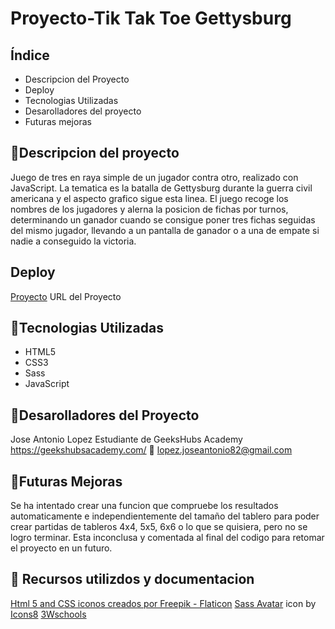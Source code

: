 # Proyecto-Tik Tak Toe Gettysburg

## Índice

<ul>

<li>Descripcion del Proyecto</li>
<li>Deploy</li>
<li>Tecnologias Utilizadas</li>
<li>Desarolladores del proyecto</li>
<li>Futuras mejoras</li>
</ul>

## :blue_book:Descripcion del proyecto

Juego de tres en raya simple de un jugador contra otro, realizado con JavaScript. La tematica es la batalla de Gettysburg durante la guerra civil americana y el aspecto grafico sigue esta linea.
El juego recoge los nombres de los jugadores y alerna la posicion de fichas por turnos, determinando un ganador cuando se consigue poner tres fichas seguidas del mismo jugador, llevando a un pantalla de ganador o a una de empate si nadie a conseguido la victoria.

## Deploy

<div align:"center">
<a href="https://josejakkan.github.io/gettysburg/">Proyecto</a>
URL del Proyecto</a>
</div>

## :wrench:Tecnologias Utilizadas

<ul>
<li>HTML5</li>
<li>CSS3</li>
<li>Sass</li>
<li>JavaScript</li>
</ul>

## :koala:Desarolladores del Proyecto

Jose Antonio Lopez
Estudiante de GeeksHubs Academy https://geekshubsacademy.com/
:e-mail: lopez.joseantonio82@gmail.com

## :construction:Futuras Mejoras

Se ha intentado crear una funcion que compruebe los resultados automaticamente e independientemente del tamaño del tablero para poder crear partidas de tableros 4x4, 5x5, 6x6 o lo que se quisiera, pero no se logro terminar.
Esta inconclusa y comentada al final del codigo para retomar el proyecto en un futuro.

## :blue_book: Recursos utilizdos y documentacion

<a href="https://www.flaticon.es/iconos-gratis/html-5" title="html 5 iconos">Html 5 and CSS iconos creados por Freepik - Flaticon</a>
<a target="_blank" href="https://icons8.com/icon/vEiU8UeAmv0x/sass-avatar">Sass Avatar</a> icon by <a target="_blank" href="https://icons8.com">Icons8</a>
<a target="_blank" href="https://www.w3schools.com/html/">3Wschools</a>
